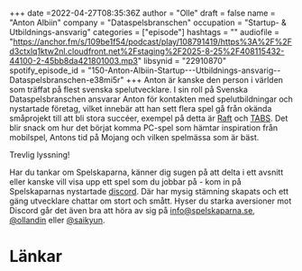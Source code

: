 +++
date =2022-04-27T08:35:36Z
author = "Olle"
draft = false
name = "Anton Albiin"
company = "Dataspelsbranschen"
occupation = "Startup- & Utbildnings-ansvarig"
categories = ["episode"]
hashtags = ""
audiofile = "https://anchor.fm/s/109be1f54/podcast/play/108791419/https%3A%2F%2Fd3ctxlq1ktw2nl.cloudfront.net%2Fstaging%2F2025-8-25%2F408115432-44100-2-45bb8da421801003.mp3"
libsynid = "22910870"
spotify_episode_id = "150-Anton-Albiin-Startup---Utbildnings-ansvarig--Dataspelsbranschen-e38mi5r"
+++
Anton är kanske den person i världen som träffat på flest svenska spelutvecklare. I sin roll på 
Svenska Dataspelsbranschen ansvarar Anton för kontakten med spelutbildningar och nystartade företag, vilket innebär att han sett flera spel gå från okända småprojekt till att bli stora succéer, exempel på detta är [Raft](https://www.youtube.com/watch?v=__w615A5lC4&ab_channel=Axolotgames) och [TABS](https://www.youtube.com/watch?v=ah6OVetEmFQ&ab_channel=Landfall). Det blir snack om hur det börjat komma PC-spel som hämtar inspiration från mobilspel, Antons tid på Mojang och vilken spelmässa som är bäst.


Trevlig lyssning!

Har du tankar om Spelskaparna, känner dig sugen på att delta i ett avsnitt eller kanske vill visa upp ett spel som du jobbar på - kom in på Spelskaparnas nystartade [discord](https://discord.gg/hBHEXss). Där har mysig stämning skapats och ett gäng utvecklare chattar om stort och smått. Hyser du starka aversioner mot Discord går det även bra att höra av sig på info@spelskaparna.se, [@ollandin](https://twitter.com/ollelandin) eller [@saikyun](https://twitter.com/Saikyun).

# Länkar
